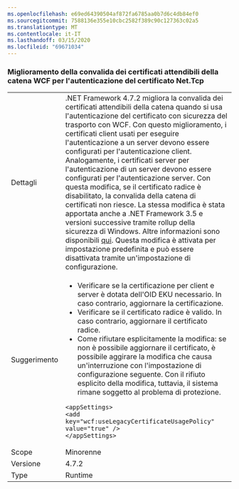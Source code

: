 ```yaml
---
ms.openlocfilehash: e69ed64390504af872fa6785aa0b7d6c4db84ef0
ms.sourcegitcommit: 7588136e355e10cbc2582f389c90c127363c02a5
ms.translationtype: MT
ms.contentlocale: it-IT
ms.lasthandoff: 03/15/2020
ms.locfileid: "69671034"
---
```

### <a name="improved-wcf-chain-trust-certificate-validation-for-nettcp-certificate-authentication"></a>Miglioramento della convalida dei certificati attendibili della catena WCF per l'autenticazione del certificato Net.Tcp

|   |   |
|---|---|
|Dettagli|.NET Framework 4.7.2 migliora la convalida dei certificati attendibili della catena quando si usa l'autenticazione del certificato con sicurezza del trasporto con WCF. Con questo miglioramento, i certificati client usati per eseguire l'autenticazione a un server devono essere configurati per l'autenticazione client.  Analogamente, i certificati server per l'autenticazione di un server devono essere configurati per l'autenticazione server. Con questa modifica, se il certificato radice è disabilitato, la convalida della catena di certificati non riesce. La stessa modifica è stata apportata anche a .NET Framework 3.5 e versioni successive tramite rollup della sicurezza di Windows. Altre informazioni sono disponibili [qui](https://support.microsoft.com/help/4055269/security-only-update-for-net-framework-3-5-1-4-5-2-4-6-4-6-1-4-6-2-4-7). Questa modifica è attivata per impostazione predefinita e può essere disattivata tramite un'impostazione di configurazione.|
|Suggerimento|<ul><li>Verificare se la certificazione per client e server è dotata dell'OID EKU necessario. In caso contrario, aggiornare la certificazione.</li><li>Verificare se il certificato radice è valido. In caso contrario, aggiornare il certificato radice.</li><li>Come rifiutare esplicitamente la modifica: se non è possibile aggiornare il certificato, è possibile aggirare la modifica che causa un'interruzione con l'impostazione di configurazione seguente. Con il rifiuto esplicito della modifica, tuttavia, il sistema rimane soggetto al problema di protezione.</li></ul><pre><code class="lang-xml">&lt;appSettings&gt;&#13;&#10;&lt;add key=&quot;wcf:useLegacyCertificateUsagePolicy&quot; value=&quot;true&quot; /&gt;&#13;&#10;&lt;/appSettings&gt;&#13;&#10;</code></pre>|
|Scope|Minorenne|
|Versione|4.7.2|
|Type|Runtime|
